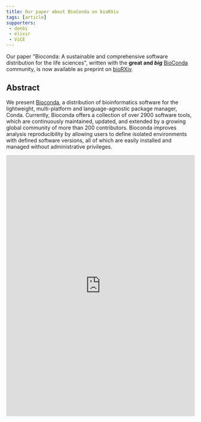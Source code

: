 ```yaml
---
title: Our paper about BioConda on bioRXiv
tags: [article]
supporters:
 - denbi
 - elixir
 - ViCE
---
```


Our paper "Bioconda: A sustainable and comprehensive software distribution for the life sciences", written with the **great and *big*** [BioConda](http://bioconda.github.io/) community, is now available as preprint on [bioRXiv](https://www.biorxiv.org/content/early/2017/10/21/207092).

## Abstract

We present [Bioconda](https://bioconda.github.io), a distribution of bioinformatics software for the lightweight, multi-platform and language-agnostic package manager, Conda. Currently, Bioconda offers a collection of over 2900 software tools, which are continuously maintained, updated, and extended by a growing global community of more than 200 contributors. Bioconda improves analysis reproducibility by allowing users to define isolated environments with defined software versions, all of which are easily installed and managed without administrative privileges.

<embed src="https://www.biorxiv.org/content/biorxiv/early/2017/10/21/207092.full.pdf" width="100%" height="700" type='application/pdf'>
